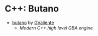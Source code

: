 # C++: Butano

- [butano](https://github.com/GValiente/butano) by [GValiente](https://github.com/GValiente)
	- _Modern C++ high level GBA engine_
